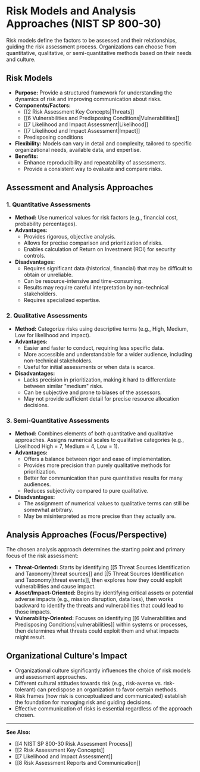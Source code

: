 # Risk Models and Analysis Approaches (NIST SP 800-30)

Risk models define the factors to be assessed and their relationships, guiding the risk assessment process. Organizations can choose from quantitative, qualitative, or semi-quantitative methods based on their needs and culture.

## Risk Models
*   **Purpose:** Provide a structured framework for understanding the dynamics of risk and improving communication about risks.
*   **Components/Factors:**
    *   [[2 Risk Assessment Key Concepts|Threats]]
    *   [[6 Vulnerabilities and Predisposing Conditions|Vulnerabilities]]
    *   [[7 Likelihood and Impact Assessment|Likelihood]]
    *   [[7 Likelihood and Impact Assessment|Impact]]
    *   Predisposing conditions
*   **Flexibility:** Models can vary in detail and complexity, tailored to specific organizational needs, available data, and expertise.
*   **Benefits:**
    *   Enhance reproducibility and repeatability of assessments.
    *   Provide a consistent way to evaluate and compare risks.

## Assessment and Analysis Approaches

### 1. Quantitative Assessments
*   **Method:** Use numerical values for risk factors (e.g., financial cost, probability percentages).
*   **Advantages:**
    *   Provides rigorous, objective analysis.
    *   Allows for precise comparison and prioritization of risks.
    *   Enables calculation of Return on Investment (ROI) for security controls.
*   **Disadvantages:**
    *   Requires significant data (historical, financial) that may be difficult to obtain or unreliable.
    *   Can be resource-intensive and time-consuming.
    *   Results may require careful interpretation by non-technical stakeholders.
    *   Requires specialized expertise.

### 2. Qualitative Assessments
*   **Method:** Categorize risks using descriptive terms (e.g., High, Medium, Low for likelihood and impact).
*   **Advantages:**
    *   Easier and faster to conduct, requiring less specific data.
    *   More accessible and understandable for a wider audience, including non-technical stakeholders.
    *   Useful for initial assessments or when data is scarce.
*   **Disadvantages:**
    *   Lacks precision in prioritization, making it hard to differentiate between similar "medium" risks.
    *   Can be subjective and prone to biases of the assessors.
    *   May not provide sufficient detail for precise resource allocation decisions.

### 3. Semi-Quantitative Assessments
*   **Method:** Combines elements of both quantitative and qualitative approaches. Assigns numerical scales to qualitative categories (e.g., Likelihood High = 7, Medium = 4, Low = 1).
*   **Advantages:**
    *   Offers a balance between rigor and ease of implementation.
    *   Provides more precision than purely qualitative methods for prioritization.
    *   Better for communication than pure quantitative results for many audiences.
    *   Reduces subjectivity compared to pure qualitative.
*   **Disadvantages:**
    *   The assignment of numerical values to qualitative terms can still be somewhat arbitrary.
    *   May be misinterpreted as more precise than they actually are.

## Analysis Approaches (Focus/Perspective)
The chosen analysis approach determines the starting point and primary focus of the risk assessment:

*   **Threat-Oriented:** Starts by identifying [[5 Threat Sources Identification and Taxonomy|threat sources]] and [[5 Threat Sources Identification and Taxonomy|threat events]], then explores how they could exploit vulnerabilities and cause impact.
*   **Asset/Impact-Oriented:** Begins by identifying critical assets or potential adverse impacts (e.g., mission disruption, data loss), then works backward to identify the threats and vulnerabilities that could lead to those impacts.
*   **Vulnerability-Oriented:** Focuses on identifying [[6 Vulnerabilities and Predisposing Conditions|vulnerabilities]] within systems or processes, then determines what threats could exploit them and what impacts might result.

## Organizational Culture's Impact
*   Organizational culture significantly influences the choice of risk models and assessment approaches.
*   Different cultural attitudes towards risk (e.g., risk-averse vs. risk-tolerant) can predispose an organization to favor certain methods.
*   Risk frames (how risk is conceptualized and communicated) establish the foundation for managing risk and guiding decisions.
*   Effective communication of risks is essential regardless of the approach chosen.

---
**See Also:**
*   [[4 NIST SP 800-30 Risk Assessment Process]]
*   [[2 Risk Assessment Key Concepts]]
*   [[7 Likelihood and Impact Assessment]]
*   [[8 Risk Assessment Reports and Communication]]